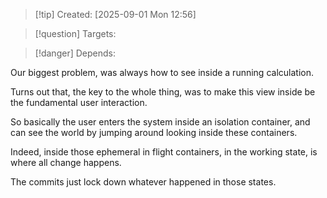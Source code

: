
>[!tip] Created: [2025-09-01 Mon 12:56]

>[!question] Targets: 

>[!danger] Depends: 

Our biggest problem, was always how to see inside a running calculation.

Turns out that, the key to the whole thing, was to make this view inside be the fundamental user interaction.

So basically the user enters the system inside an isolation container, and can see the world by jumping around looking inside these containers.

Indeed, inside those ephemeral in flight containers, in the working state, is where all change happens.

The commits just lock down whatever happened in those states.